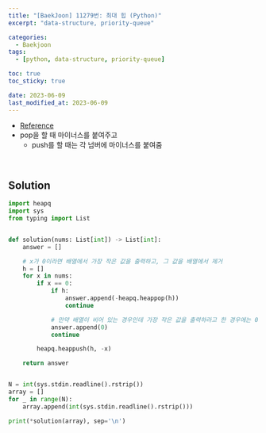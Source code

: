 ```yaml
---
title: "[BaekJoon] 11279번: 최대 힙 (Python)"
excerpt: "data-structure, priority-queue"

categories:
  - Baekjoon
tags:
  - [python, data-structure, priority-queue]

toc: true
toc_sticky: true

date: 2023-06-09
last_modified_at: 2023-06-09
---
```


- [Reference](https://www.acmicpc.net/problem/11279)
- pop을 할 때 마이너스를 붙여주고
    - push를 할 때는 각 넘버에 마이너스를 붙여줌

<br>

## Solution

```python
import heapq
import sys
from typing import List


def solution(nums: List[int]) -> List[int]:
    answer = []

    # x가 0이라면 배열에서 가장 작은 값을 출력하고, 그 값을 배열에서 제거
    h = []
    for x in nums:
        if x == 0:
            if h:
                answer.append(-heapq.heappop(h))
                continue

            # 만약 배열이 비어 있는 경우인데 가장 작은 값을 출력하라고 한 경우에는 0을 출력
            answer.append(0)
            continue

        heapq.heappush(h, -x)

    return answer


N = int(sys.stdin.readline().rstrip())
array = []
for _ in range(N):
    array.append(int(sys.stdin.readline().rstrip()))

print(*solution(array), sep='\n')
```